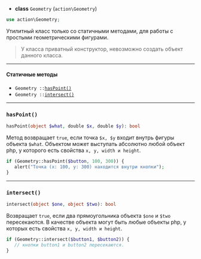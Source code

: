 - **class** `Geometry` (`action\Geometry`)
```php
use action\Geometry;
```

Утилитный класс только со статичными методами, для работы с простыми геометрическими фигурами.

> У класса приватный конструктор, невозможно создать объект данного класса.

---

#### Статичные методы

- `Geometry ::`[`hasPoint()`](#haspoint)
- `Geometry ::`[`intersect()`](#intersect)

---

### `hasPoint()`
```php
hasPoint(object $what, double $x, double $y): bool
```
Метод возвращает `true`, если точка `$x, $y` входит внутрь фигуры объекта `$what`. Объектом может выступать абсолютно любой объект php, у которого есть свойства `x, y, width и height`.

```php
if (Geometry::hasPoint($button, 100, 300)) {
   alert("Точка (x: 100, y: 300) находится внутри кнопки");
}
```

---

### `intersect()`
```php
intersect(object $one, object $two): bool
```
Возвращает `true`, если два прямоугольника объекта `$one` и `$two` пересекаются. В качестве объекта могут быть любые объекты php, у которых есть свойства `x, y, width и height`.

```php
if (Geometry::intersect($button1, $button2)) {
   // кнопки button1 и button2 пересекаются.
}
```